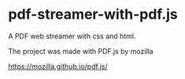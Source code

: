 # pdf-streamer-with-pdf.js

A PDF web streamer with css and html.<p>
The project was made with PDF.js by mozilla<p>
https://mozilla.github.io/pdf.js/

